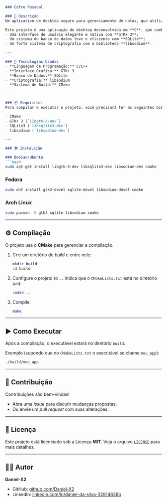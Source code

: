 

````md
### Cofre Pessoal

### 📌 Descrição
Um aplicativo de desktop seguro para gerenciamento de notas, que utiliza criptografia para proteger os dados do usuário.

Este projeto é uma aplicação de desktop desenvolvida em **C**, que combina:  
- Uma interface de usuário elegante e nativa com **GTK+ 3**;  
- Um sistema de banco de dados leve e eficiente com **SQLite**;  
- Um forte sistema de criptografia com a biblioteca **libsodium**.  

---

### 🚀 Tecnologias Usadas
- **Linguagem de Programação:** C/C++  
- **Interface Gráfica:** GTK+ 3  
- **Banco de Dados:** SQLite  
- **Criptografia:** libsodium  
- **Sistema de Build:** CMake  

---

### 📦 Requisitos
Para compilar e executar o projeto, você precisará ter as seguintes bibliotecas instaladas no seu sistema:

- CMake  
- GTK+ 3 (`libgtk-3-dev`)  
- SQLite3 (`libsqlite3-dev`)  
- libsodium (`libsodium-dev`)  

---

### 🛠 Instalação

### Debian/Ubuntu
```bash
sudo apt-get install libgtk-3-dev libsqlite3-dev libsodium-dev cmake
````

### Fedora

```bash
sudo dnf install gtk3-devel sqlite-devel libsodium-devel cmake
```

### Arch Linux

```bash
sudo pacman -S gtk3 sqlite libsodium cmake
```

---

## ⚙️ Compilação

O projeto usa o **CMake** para gerenciar a compilação.

1. Crie um diretório de build e entre nele:

   ```bash
   mkdir build
   cd build
   ```

2. Configure o projeto (o `..` indica que o `CMakeLists.txt` está no diretório pai):

   ```bash
   cmake ..
   ```

3. Compile:

   ```bash
   make
   ```

---

## ▶️ Como Executar

Após a compilação, o executável estará no diretório `build`.

Exemplo (supondo que no `CMakeLists.txt` o executável se chame `meu_app`):

```bash
./build/meu_app
```

---

## 🤝 Contribuição

Contribuições são bem-vindas!

* Abra uma *issue* para discutir mudanças propostas;
* Ou envie um *pull request* com suas alterações.

---

## 📄 Licença

Este projeto está licenciado sob a Licença **MIT**.
Veja o arquivo [`LICENSE`](LICENSE) para mais detalhes.

---

## 👨‍💻 Autor

**Daniel-X2**

* GitHub: [github.com/Daniel-X2](https://github.com/Daniel-X2)
* LinkedIn: [linkedin.com/in/daniel-da-silva-32814636b](https://www.linkedin.com/in/daniel-da-silva-32814636b/)




